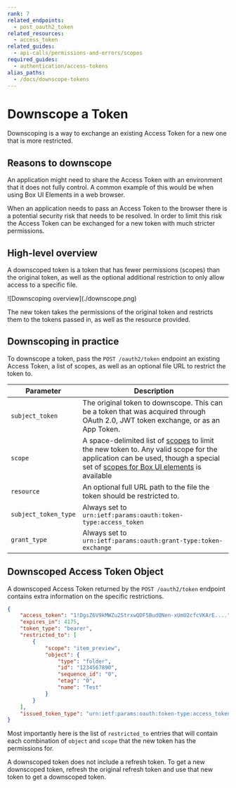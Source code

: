 ```yaml
---
rank: 7
related_endpoints:
  - post_oauth2_token
related_resources:
  - access_token
related_guides:
  - api-calls/permissions-and-errors/scopes
required_guides:
  - authentication/access-tokens
alias_paths:
  - /docs/downscope-tokens
---
```


# Downscope a Token

Downscoping is a way to exchange an existing Access Token for a new one that is
more restricted.

## Reasons to downscope

An application might need to share the Access Token with an
environment that it does not fully control. A common example of this would be
when using Box UI Elements in a web browser.

When an application needs to pass an Access Token to the browser there is a
potential security risk that needs to be resolved. In order to limit this risk the
Access Token can be exchanged for a new token with much stricter permissions.

## High-level overview

A downscoped token is a token that has fewer permissions (scopes) than the
original token, as well as the optional additional restriction to only allow
access to a specific file.

<ImageFrame border>
  ![Downscoping overview](./downscope.png)
</ImageFrame>

The new token takes the permissions of the original token and restricts them
to the tokens passed in, as well as the resource provided.

## Downscoping in practice

To downscope a token, pass the `POST /oauth2/token` endpoint an existing Access
Token, a list of scopes, as well as an optional file URL to restrict the token to.

<Samples id="post_oauth2_token" variant="downscope_token" />

<!-- markdownlint-disable line-length -->

| Parameter            | Description                                                                                                                                                                                           |
| -------------------- | ----------------------------------------------------------------------------------------------------------------------------------------------------------------------------------------------------- |
| `subject_token`      | The original token to downscope. This can be a token that was acquired through OAuth 2.0, JWT token exchange, or as an App Token.                                                                     |
| `scope`              | A space-delimited list of [scopes][scopes] to limit the new token to. Any valid scope for the application can be used, though a special set of [scopes for Box UI elements][scopes_down] is available |
| `resource`           | An optional full URL path to the file the token should be restricted to.                                                                                                                              |
| `subject_token_type` | Always set to `urn:ietf:params:oauth:token-type:access_token`                                                                                                                                         |
| `grant_type`         | Always set to `urn:ietf:params:oauth:grant-type:token-exchange`                                                                                                                                       |

<!-- markdownlint-enable line-length -->

## Downscoped Access Token Object

A downscoped Access Token returned by the `POST /oauth2/token` endpoint contains
extra information on the specific restrictions.

```json
{
    "access_token": "1!DgsZ6V9kMWZu2StrxwQDF5BudQNen-xUmU2cfcVKArE....",
    "expires_in": 4175,
    "token_type": "bearer",
    "restricted_to": [
        {
            "scope": "item_preview",
            "object": {
                "type": "folder",
                "id": "1234567890",
                "sequence_id": "0",
                "etag": "0",
                "name": "Test"
            }
        }
    ],
    "issued_token_type": "urn:ietf:params:oauth:token-type:access_token"
}
```

Most importantly here is the list of `restricted_to` entries that will contain
each combination of `object` and `scope` that the new token has the permissions for.

<Message warning>
  A downscoped token does not include a refresh token. To get a new downscoped
  token, refresh the original refresh token and use that new token to get a
  downscoped token.
</Message>

[scopes]: guide://api-calls/permissions-and-errors/scopes
[scopes_down]: guide://api-calls/permissions-and-errors/scopes/#scopes-for-downscoping
